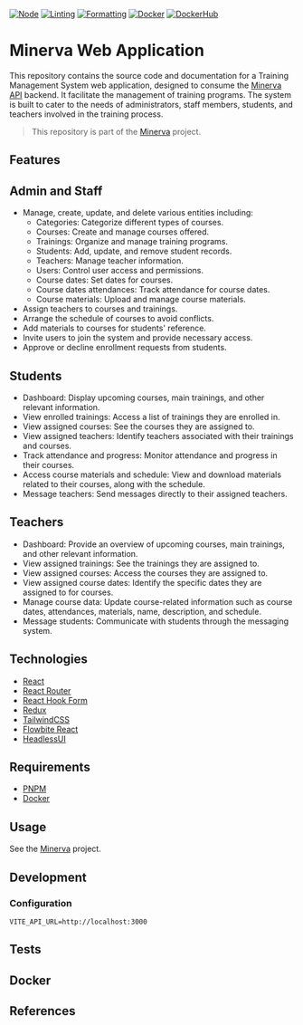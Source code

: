 [![Node](https://github.com/alexandrelamberty/minerva-web-app/actions/workflows/node.yaml/badge.svg)](https://github.com/alexandrelamberty/minerva-web-app/actions/workflows/node.yaml)
[![Linting](https://github.com/alexandrelamberty/minerva-web-app/actions/workflows/lint.yaml/badge.svg)](https://github.com/alexandrelamberty/minerva-web-app/actions/workflows/lint.yaml)
[![Formatting](https://github.com/alexandrelamberty/minerva-web-app/actions/workflows/prettier.yaml/badge.svg)](https://github.com/alexandrelamberty/minerva-web-app/actions/workflows/prettier.yaml)
[![Docker](https://github.com/alexandrelamberty/minerva-web-app/actions/workflows/docker.yaml/badge.svg)](https://github.com/alexandrelamberty/minerva-web-app/actions/workflows/docker.yaml)
[![DockerHub](https://img.shields.io/badge/DockerHub-images-important.svg?logo=Docker)](https://hub.docker.com/r/alexandrelamberty/minerva-web-app)

# Minerva Web Application

This repository contains the source code and documentation for a Training Management System web application, designed to consume the [Minerva API]() backend.
It facilitate the management of training programs. The system is built to cater to the needs of administrators, staff members, students, and teachers involved in the training process.

> This repository is part of the [Minerva](https://github.com/alexandrelamberty/minerva) project.

## Features

## Admin and Staff

- Manage, create, update, and delete various entities including:
  - Categories: Categorize different types of courses.
  - Courses: Create and manage courses offered.
  - Trainings: Organize and manage training programs.
  - Students: Add, update, and remove student records.
  - Teachers: Manage teacher information.
  - Users: Control user access and permissions.
  - Course dates: Set dates for courses.
  - Course dates attendances: Track attendance for course dates.
  - Course materials: Upload and manage course materials.
- Assign teachers to courses and trainings.
- Arrange the schedule of courses to avoid conflicts.
- Add materials to courses for students' reference.
- Invite users to join the system and provide necessary access.
- Approve or decline enrollment requests from students.

## Students

- Dashboard: Display upcoming courses, main trainings, and other relevant information.
- View enrolled trainings: Access a list of trainings they are enrolled in.
- View assigned courses: See the courses they are assigned to.
- View assigned teachers: Identify teachers associated with their trainings and courses.
- Track attendance and progress: Monitor attendance and progress in their courses.
- Access course materials and schedule: View and download materials related to their courses, along with the schedule.
- Message teachers: Send messages directly to their assigned teachers.

## Teachers

- Dashboard: Provide an overview of upcoming courses, main trainings, and other relevant information.
- View assigned trainings: See the trainings they are assigned to.
- View assigned courses: Access the courses they are assigned to.
- View assigned course dates: Identify the specific dates they are assigned to for courses.
- Manage course data: Update course-related information such as course dates, attendances, materials, name, description, and schedule.
- Message students: Communicate with students through the messaging system.

## Technologies

- [React]()
- [React Router]()
- [React Hook Form]()
- [Redux]()
- [TailwindCSS]()
- [Flowbite React]()
- [HeadlessUI]()

## Requirements

- [PNPM]()
- [Docker]()

## Usage

See the [Minerva](https://github.com/alexandrelamberty/minerva) project.

## Development

### Configuration

```properties
VITE_API_URL=http://localhost:3000
```

## Tests

##

## Docker

## References
